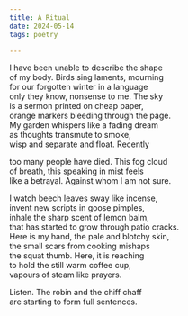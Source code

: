 ```yaml
---
title: A Ritual
date: 2024-05-14
tags: poetry

---
```


I have been unable to describe the shape  
of my body. Birds sing laments, mourning  
for our forgotten winter in a language  
only they know, nonsense to me. The sky   
is a sermon printed on cheap paper,  
orange markers bleeding through the page.   
My garden whispers like a fading dream  
as thoughts transmute to smoke,  
wisp and separate and float. Recently  

too many people have died. This fog cloud   
of breath, this speaking in mist feels  
like a betrayal. Against whom I am not sure.  

I watch beech leaves sway like incense,  
invent new scripts in goose pimples,  
inhale the sharp scent of lemon balm,  
that has started to grow through patio cracks.  
Here is my hand, the pale and blotchy skin,  
the small scars from cooking mishaps  
the squat thumb. Here, it is reaching  
to hold the still warm coffee cup,  
vapours of steam like prayers.  

Listen. The robin and the chiff chaff   
are starting to form full sentences.
